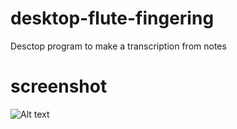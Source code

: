 # desktop-flute-fingering
Desctop program to make a transcription from notes

# screenshot
![Alt text](https://sun9-19.userapi.com/impg/2_moXPzY9Pj2nz6QlB43TsHWAvjG1MMedyMZYg/KSLdNRkzaf0.jpg?size=626x517&quality=96&proxy=1&sign=059decb24c9c36528478437b7a987251)
